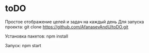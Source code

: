 # toDO
Простое отображение целей и задач на каждый день
Для запуска проекта:
git clone https://github.com/AfanasevAndU/toDO.git

Установка пакетов:
npm install

Запуск:
npm start
